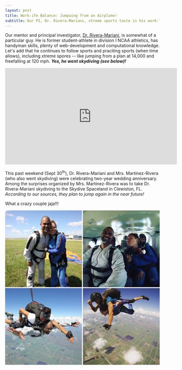 ```yaml
---
layout: post
title: Work-ife Balance: Jumpoing from an Airplane!
subtitle: Our PI, Dr. Rivera-Mariani, xtreme sports taste in his work-life balance
---
```


Our mentor and principal investigator, [Dr. Rivera-Mariani](https://www.riplrt.com/members/#Dr.%20F%C3%A9lix%20E.%20Rivera-Mariani), is somewhat of a particular guy. He is former student-athlete in division I NCAA athletics, has handyman skills, plenty of web-development and computational knowledge. Let's add that he continues to follow sports and praciting sports (when time allows), including xtreme spores -- like jumping from a plan at 14,000 and freefalling at 120 mph. ***Yes, he went skydiving (see below)!***

<iframe width="560" height="315" src="https://www.youtube.com/embed/nkqdrFcC71Y" frameborder="0" allow="autoplay; encrypted-media" allowfullscreen></iframe>

This past weekend (Sept 30<sup>th</sup>), Dr. Rivera-Mariani and Mrs. Martínez-Rivera (who also went skydiving) were celebrating two-year wedding anniversary. Among the surprises organized by Mrs. Martínez-Rivera was to take Dr. Rivera-Mariani skydiving to the Skydive Spaceland in Clewiston, FL. *According to our sources, they plan to jump again in the near future!*

What a crazy couple jaja!!!

<img src="/img/riveras-skydiving.JPG" alt="Riveras' Skydiving" class="inline"/>

